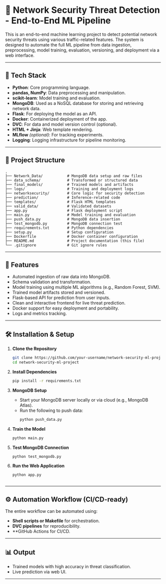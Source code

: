 
# 🔐 Network Security Threat Detection - End-to-End ML Pipeline

This is an end-to-end machine learning project to detect potential network security threats using various traffic-related features. The system is designed to automate the full ML pipeline from data ingestion, preprocessing, model training, evaluation, versioning, and deployment via a web interface.

---

## 🚀 Tech Stack

- **Python**: Core programming language.
- **pandas, NumPy**: Data preprocessing and manipulation.
- **scikit-learn**: Model training and evaluation.
- **MongoDB**: Used as a NoSQL database for storing and retrieving network data.
- **Flask**: For deploying the model as an API.
- **Docker**: Containerized deployment of the app.
- **DVC**: For data and model version control (optional).
- **HTML + Jinja**: Web template rendering.
- **MLflow** *(optional)*: For tracking experiments.
- **Logging**: Logging infrastructure for pipeline monitoring.

---

## 📁 Project Structure

```
.
├── Network_Data/           # MongoDB data setup and raw files
├── data_schema/            # Transformed or structured data
├── final_models/           # Trained models and artifacts
├── logs/                   # Training and deployment logs
├── networksecurity/        # Core logic for security detection
├── prediction/             # Inference-related code
├── templates/              # Flask HTML templates
├── valid_data/             # Validated datasets
├── app.py                  # Flask deployment script
├── main.py                 # Model training and evaluation
├── push_data.py            # MongoDB data insertion
├── test_mongodb.py         # MongoDB connection test
├── requirements.txt        # Python dependencies
├── setup.py                # Setup configuration
├── Dockerfile              # Docker container configuration
├── README.md               # Project documentation (this file)
└── .gitignore              # Git ignore rules
```

---

## 🧠 Features

- Automated ingestion of raw data into MongoDB.
- Schema validation and transformation.
- Model training using multiple ML algorithms (e.g., Random Forest, SVM).
- Trained model artifacts stored and versioned.
- Flask-based API for prediction from user inputs.
- Clean and interactive frontend for live threat prediction.
- Docker support for easy deployment and portability.
- Logs and metrics tracking.

---

## 🛠️ Installation & Setup

1. **Clone the Repository**
   ```bash
   git clone https://github.com/your-username/network-security-ml-project.git
   cd network-security-ml-project
   ```

2. **Install Dependencies**
   ```bash
   pip install -r requirements.txt
   ```

3. **MongoDB Setup**
   - Start your MongoDB server locally or via cloud (e.g., MongoDB Atlas).
   - Run the following to push data:
     ```bash
     python push_data.py
     ```

4. **Train the Model**
   ```bash
   python main.py
   ```

5. **Test MongoDB Connection**
   ```bash
   python test_mongodb.py
   ```

6. **Run the Web Application**
   ```bash
   python app.py
   ```


   ```

---

## ⚙️ Automation Workflow (CI/CD-ready)

The entire workflow can be automated using:
- **Shell scripts or Makefile** for orchestration.
- **DVC pipelines** for reproducibility.
- **GitHub Actions  for CI/CD.

---

## 📊 Output

- Trained models with high accuracy in threat classification.
- Live prediction via web UI.


---


